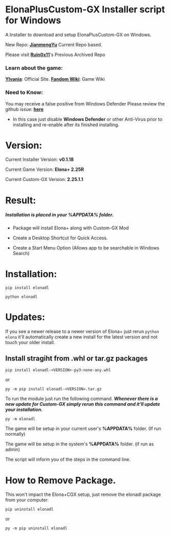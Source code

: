 # ElonaPlusCustom-GX Installer script for Windows

  
A Installer to download and setup ElonaPlusCustom-GX on Windows.


New Repo: **[JianmengYu](https://github.com/JianmengYu/ElonaPlusCustom-GX)** Current Repo based. <br>

Please visit **[Ruin0x11](https://github.com/Ruin0x11/ElonaPlusCustom-GX)**'s Previous Archived Repo


### Learn about the game:

**[Ylvania](https://ylvania.org/elona_e.html)**: Official Site.
**[Fandom Wiki](https://elona.fandom.com/wiki/Elona_Wiki)**: Game Wiki 

### Need to Know:
You may receive a false positive from Windows Defender
Please review the github issue: **[here](https://github.com/Ruin0x11/ElonaPlusCustom-GX/issues/103)**

 - In this case just disable __Windows Defender__ or other Anti-Virus prior to installing and re-enable after its finished installing.

# Version:

Current Installer Version: **v0.1.18**<br>

Current Game Version: **Elona+ 2.25R**<br>

Current Custom-GX Version: **2.25.1.1**<br>



# Result:

  ##### Installation is placed in your %APPDATA% folder.

- Package will install Elona+ along with Custom-GX Mod

- Create a Desktop Shortcut for Quick Access.

- Create a Start Menu Option (Allows app to be searchable in Windows Search)



# Installation:

```
pip install elonadl

python elonadl
```



# Updates:

If you see a newer release to a newer version of Elona+ just rerun `python elona` it'll automatically create a new install for the latest version and not touch your older install.



## Install stragiht from .whl or tar.gz packages

```
pip install elonadl-<VERSION>-py3-none-any.whl
```
or <br>
```
py -m pip install elonadl-<VERSION>.tar.gz
```

To run the module just run the following command. _**Whenever there is a new update for Custom-GX simply rerun this command and it'll update your installation.**_


```
py -m elonadl
```

The game will be setup in your current user's **%APPDATA%** folder. (If run normally)

The game will be setup in the system's **%APPDATA%** folder. (if run as admin)

The script will inform you of the steps in the command line.



# How to Remove Package.

This won't impact the Elona+CGX setup, just remove the elonadl package from your computer.

```
pip uninstall elonadl
```
or <br>
```
py -m pip uninstall elonadl
```